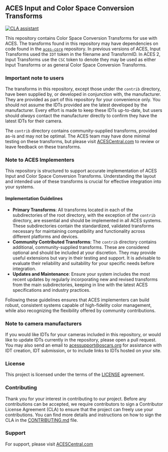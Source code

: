 ## ACES Input and Color Space Conversion Transforms ##

[![CLA assistant](https://cla-assistant.io/readme/badge/ampas/aces-input-and-colorspaces)](https://cla-assistant.io/ampas/aces-input-and-colorspaces)

This repository contains Color Space Conversion Transforms for use with ACES. The transforms found in this repository may have dependencies on code found in the [`aces-core`](https://github.com/ampas/aces-dev) repository. In previous versions of ACES, Input Transforms used the `IDT` token in the filename and TransformID. In ACES 2, Input Transforms use the `CSC` token to denote they may be used as either Input Transforms or as general Color Space Conversion Transforms.

### Important note to users ###
The transforms in this repository, except those under the `contrib` directory, have been supplied by, or developed in conjunction with, the manufacturer. They are provided as part of this repository for your convenience only. You should not assume the IDTs provided are the latest developed by the manufacturer. Every effort is made to keep these IDTs up-to-date, but users should *always* contact the manufacturer directly to confirm they have the latest IDTs for their camera.

The `contrib` directory contains community-supplied transforms, provided as-is and may not be optimal. The ACES team may have done minimal testing on these transforms, but please visit [ACESCentral.com](https://community.acescentral.com) to review or leave feedback on these transforms.

### Note to ACES Implementers ###

This repository is structured to support accurate implementation of ACES Input and Color Space Conversion Transforms. Understanding the layout and intended use of these transforms is crucial for effective integration into your systems.

#### Implementation Guidelines ####
- **Primary Transforms**: All transforms located in each of the subdirectories of the root directory, with the exception of the `contrib` directory, are essential and should be implemented in all ACES systems. These subdirectories contain the standardized, validated transforms necessary for maintaining compatibility and functionality across different platforms and devices.
- **Community Contributed Transforms**: The `contrib` directory contains additional, community-supplied transforms. These are considered optional and should be included at your discretion. They may provide useful extensions but vary in their testing and support. It is advisable to evaluate their reliability and suitability for your specific needs before integration.
- **Updates and Maintenance**: Ensure your system includes the most recent updates by regularly incorporating new and revised transforms from the main subdirectories, keeping in line with the latest ACES specifications and industry practices.

Following these guidelines ensures that ACES implementers can build robust, consistent systems capable of high-fidelity color management, while also recognizing the flexibility offered by community contributions.

### Note to camera manufacturers ###
If you would like IDTs for your cameras included in this repository, or would like to update IDTs currently in the repository, please open a pull request. You may also send an email to acessupport@oscars.org for assistance with IDT creation, IDT submission, or to include links to IDTs hosted on your site.

### License ###
This project is licensed under the terms of the [LICENSE](./LICENSE.md) agreement.

### Contributing ###
Thank you for your interest in contributing to our project. Before any contributions can be accepted, we require contributors to sign a Contributor License Agreement (CLA) to ensure that the project can freely use your contributions. You can find more details and instructions on how to sign the CLA in the [CONTRIBUTING.md](./CONTRIBUTING.md) file.

### Support ###
For support, please visit [ACESCentral.com](https://acescentral.com)
